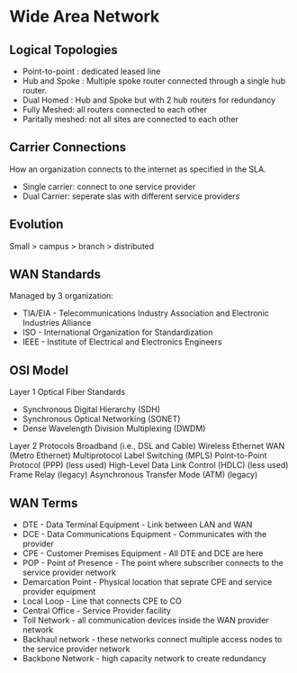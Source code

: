 # Wide Area Network
## Logical Topologies
- Point-to-point : dedicated leased line
- Hub and Spoke : Multiple spoke router connected through a single hub router.
- Dual Homed : Hub and Spoke but with 2 hub routers for redundancy
- Fully Meshed: all routers connected to each other
- Paritally meshed: not all sites are connected to each other

## Carrier Connections
How an organization connects to the internet as specified in the SLA.
- Single carrier: connect to one service provider
- Dual Carrier: seperate slas with different service providers

## Evolution
Small > campus > branch > distributed

## WAN Standards
Managed by 3 organization:
- TIA/EIA - Telecommunications Industry Association and Electronic Industries Alliance
- ISO - International Organization for Standardization
- IEEE - Institute of Electrical and Electronics Engineers

## OSI Model
Layer 1 Optical Fiber Standards
- Synchronous Digital Hierarchy (SDH)
- Synchronous Optical Networking (SONET)
- Dense Wavelength Division Multiplexing (DWDM)

Layer 2 Protocols
Broadband (i.e., DSL and Cable)
Wireless
Ethernet WAN (Metro Ethernet)
Multiprotocol Label Switching (MPLS)
Point-to-Point Protocol (PPP) (less used)
High-Level Data Link Control (HDLC) (less used)
Frame Relay (legacy)
Asynchronous Transfer Mode (ATM) (legacy)

## WAN Terms
- DTE - Data Terminal Equipment - Link between LAN and WAN
- DCE - Data Communications Equipment - Communicates with the provider
- CPE - Customer Premises Equipment - All DTE and DCE are here
- POP - Point of Presence - The point where subscriber connects to the service provider network
- Demarcation Point - Physical location that seprate CPE and service provider equipment
- Local Loop - Line that connects CPE to CO
- Central Office - Service Provider facility
- Toll Network - all communication devices inside the WAN provider network
- Backhaul network - these networks connect multiple access nodes to the service provider network
- Backbone Network - high capacity network to create redundancy

